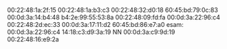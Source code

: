 00:22:48:1a:2f:15
00:22:48:1a:b3:c3
00:22:48:32:d0:18
60:45:bd:79:0c:83
00:0d:3a:14:b4:48
b4:2e:99:55:53:8a
00:22:48:09:fd:fa
00:0d:3a:22:96:c4
00:22:48:2d:ec:33
00:0d:3a:17:11:d2
60:45:bd:86:e7:a0
esam:
00:0d:3a:22:96:c4
14:18:c3:d9:3a:19
NN
00:0d:3a:c9:9d:19
00:22:48:16:e9:2a
